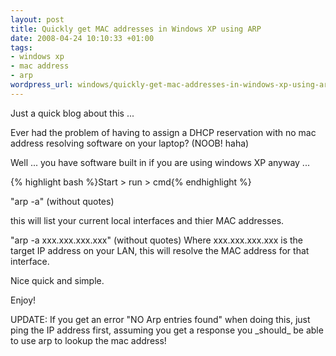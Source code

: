 ```yaml
--- 
layout: post
title: Quickly get MAC addresses in Windows XP using ARP
date: 2008-04-24 10:10:33 +01:00
tags: 
- windows xp
- mac address
- arp
wordpress_url: windows/quickly-get-mac-addresses-in-windows-xp-using-arp
---
```

<p>Just a quick blog about this ...</p>
<p>Ever had the problem of having to assign a DHCP reservation with no mac address resolving software on your laptop? (NOOB! haha)</p>
<p>Well ... you have software built in if you are using windows XP anyway ...</p>
<p>{% highlight bash %}Start > run > cmd{% endhighlight %}</p>
<p>"arp -a" (without quotes)</p>
<p>this will list your current local interfaces and thier MAC addresses.</p>
<p>"arp -a xxx.xxx.xxx.xxx" (without quotes) Where xxx.xxx.xxx.xxx is the target IP address on your LAN, this will resolve the MAC address for that interface.</p>
<p>Nice quick and simple.</p>
<p>Enjoy!</p>
<p>UPDATE: If you get an error "NO Arp entries found" when doing this, just ping the IP address first, assuming you get a response you _should_ be able to use arp to lookup the mac address!</p></p>
